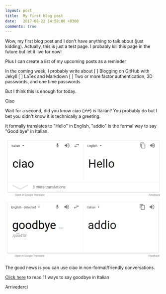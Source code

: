 ```yaml
---
layout: post
title:  My first blog post
date:   2017-08-22 14:58:00 +0300
comments: true
---
```


Wow, my first blog post and I don't have anything to talk about (just kidding). Actually, this is just a test page. I probably kill this page in the future but let it live for now! 

Plus I can create a list of my upcoming posts as a reminder

In the coming week, I probably write about 
   [ ] Blogging on GitHub with Jekyll
   [ ] LaTex and Markdown
   [ ] Two or more factor authentication, 3D passwords, and one time passwords

But I think this is enough for today.

Ciao

Wait for a second, did you know ciao (ቻዎ) is Italian? You probably do but I bet you didn't know it is technically a greeting.

It formally translates to "Hello" in English, "addio" is the formal way to say "Good bye" in Italian.

![Ciao in English](images/ciao-in-english.png)
![Goodbye in Italian](images/goodbye-in-italian.png)

The good news is you can use ciao in non-formal/friendly conversations.

[Click here](http://icebergproject.co/italian/2016/01/11-ways-to-say-goodbye-in-italian/) to read 11 ways to say goodbye in Italian

Arrivederci

